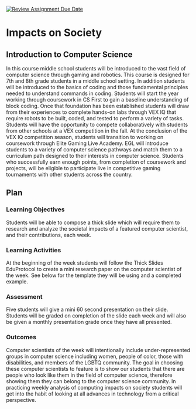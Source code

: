 [![Review Assignment Due Date](https://classroom.github.com/assets/deadline-readme-button-24ddc0f5d75046c5622901739e7c5dd533143b0c8e959d652212380cedb1ea36.svg)](https://classroom.github.com/a/ZbDEPIzT)
# Impacts on Society

## Introduction to Computer Science

In this course middle school students will be introduced to the vast field of computer science through gaming and robotics. This course is designed for 7th and 8th grade students in a middle school setting. In addition students will be introduced to the basics of coding and those fundamental principles needed to understand commands in coding.
Students will start the year working through coursework in CS First to gain a baseline understanding of block coding. Once that foundation has been established students will draw from their experiences to complete hands-on labs through VEX IQ that require robots to be built, coded, and tested to perform a variety of tasks. Students will have the opportunity to compete collaboratively with students from other schools at a VEX competition in the fall. At the conclusion of the VEX IQ competition season, students will transition to working on coursework through Elite Gaming Live Academy. EGL will introduce students to a variety of computer science pathways and match them to a curriculum path designed to their interests in computer science. Students who successfully earn enough points, from completion of coursework and projects, will be eligible to participate live in competitive gaming tournaments with other students across the country.


## Plan

### Learning Objectives

Students will be able to compose a thick slide which will require them to research and analyze the societal impacts of a featured computer scientist, and their contributions, each week. 

### Learning Activities

At the beginning of the week students will follow the Thick Slides EduProtocol to create a mini research paper on the computer scientist of the week. See below for the template they will be using and a completed example. 

### Assessment

Five students will give a mini 60 second presentation on their slide. Students will be graded on completion of the slide each week and will also be given a monthly presentation grade once they have all presented. 

### Outcomes

Computer scientists of the week will intentionally include under-represented groups in computer science including women, people of color, those with disabilities, and members of the LGBTQ community. The goal in choosing these computer scientists to feature is to show our students that there are people who look like them in the field of computer science, therefore showing them they can belong to the computer science community. In practicing weekly analysis of computing impacts on society students will get into the habit of looking at all advances in technology from a critical perspective.
